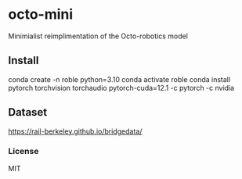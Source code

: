 
# octo-mini

Minimialist reimplimentation of the Octo-robotics model

## Install

conda create -n roble python=3.10
conda activate roble
conda install pytorch torchvision torchaudio pytorch-cuda=12.1 -c pytorch -c nvidia

## Dataset

https://rail-berkeley.github.io/bridgedata/

### License

MIT
